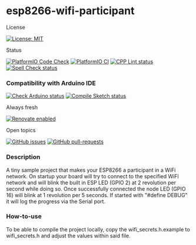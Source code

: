 # esp8266-wifi-participant

License

[![License: MIT](https://img.shields.io/badge/License-MIT-yellow.svg)](https://opensource.org/licenses/MIT)

Status

[![PlatformIO Code Check](https://github.com/TheRealArthurDent/esp8266-wifi-participant/actions/workflows/platformio-check.yaml/badge.svg)](https://github.com/TheRealArthurDent/esp8266-wifi-participant/actions/workflows/platformio-check.yaml)
[![PlatformIO CI](https://github.com/TheRealArthurDent/esp8266-wifi-participant/actions/workflows/platformio-ci.yaml/badge.svg)](https://github.com/TheRealArthurDent/esp8266-wifi-participant/actions/workflows/platformio-ci.yaml)
[![CPP Lint status](https://github.com/TheRealArthurDent/esp8266-wifi-participant/actions/workflows/cpp-lint.yaml/badge.svg)](https://github.com/TheRealArthurDent/esp8266-wifi-participant/actions/workflows/cpp-lint.yaml)
[![Spell Check status](https://github.com/TheRealArthurDent/esp8266-wifi-participant/actions/workflows/spell-check.yaml/badge.svg)](https://github.com/TheRealArthurDent/esp8266-wifi-participant/actions/workflows/spell-check.yaml)

### Compatibility with Arduino IDE

[![Check Arduino status](https://github.com/TheRealArthurDent/esp8266-wifi-participant/actions/workflows/check-arduino.yaml/badge.svg)](https://github.com/TheRealArthurDent/esp8266-wifi-participant/actions/workflows/check-arduino.yaml)
[![Compile Sketch status](https://github.com/TheRealArthurDent/esp8266-wifi-participant/actions/workflows/compile-sketch.yaml/badge.svg)](https://github.com/TheRealArthurDent/esp8266-wifi-participant/actions/workflows/compile-sketch.yaml)

Always fresh

[![Renovate enabled](https://img.shields.io/badge/renovate-enabled-brightgreen.svg)](https://renovatebot.com/)

Open topics

[![GitHub issues](https://img.shields.io/github/issues/TheRealArthurDent/esp8266-wifi-participant.svg)](https://GitHub.com/TheRealArthurDent/esp8266-wifi-participant/issues/)
[![GitHub pull-requests](https://img.shields.io/github/issues-pr/TheRealArthurDent/esp8266-wifi-participant.svg)](https://GitHub.com/TheRealArthurDent/esp8266-wifi-participant/pull/)


### Description

A tiny sample project that makes your ESP8266 a participant in a WiFi network.
On startup your board will try to connect to the specified WiFi network and will blink the built in ESP LED (GPIO 2) at 2 revolution per second while doing so.
Once successfully connected the node LED (GPIO 16) will blink at 1 revolution per 5 seconds.
If started with "#define DEBUG" it will log the progress via the Serial port.

### How-to-use

To be able to compile the project locally, copy the wifi_secrets.h.example to wifi_secrets.h and adjust the values within said file.
